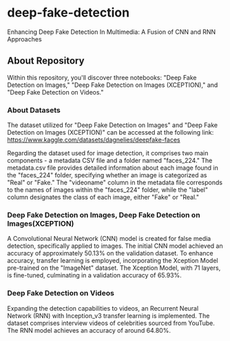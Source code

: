 # deep-fake-detection
Enhancing Deep Fake Detection In Multimedia: A Fusion of CNN and RNN Approaches

## About Repository
Within this repository, you'll discover three notebooks: "Deep Fake Detection on Images," "Deep Fake Detection on Images (XCEPTION)," and "Deep Fake Detection on Videos."

### About Datasets
The dataset utilized for "Deep Fake Detection on Images" and "Deep Fake Detection on Images (XCEPTION)" can be accessed at the following link: https://www.kaggle.com/datasets/dagnelies/deepfake-faces

Regarding the dataset used for image detection, it comprises two main components - a metadata CSV file and a folder named "faces_224." The metadata.csv file provides detailed information about each image found in the "faces_224" folder, specifying whether an image is categorized as "Real" or "Fake." The "videoname" column in the metadata file corresponds to the names of images within the "faces_224" folder, while the "label" column designates the class of each image, either "Fake" or "Real."

### Deep Fake Detection on Images, Deep Fake Detection on Images(XCEPTION)
A Convolutional Neural Network (CNN) model is created for false media detection, specifically applied to images. The initial CNN model achieved an accuracy of approximately 50.13% on the validation dataset. To enhance accuracy, transfer learning is employed, incorporating the Xception Model pre-trained on the "ImageNet" dataset. The Xception Model, with 71 layers, is fine-tuned, culminating in a validation accuracy of 65.93%.

### Deep Fake Detection on Videos
Expanding the detection capabilities to videos, an Recurrent Neural Network (RNN) with Inception_v3 transfer learning is implemented. The dataset comprises interview videos of celebrities sourced from YouTube. The RNN model achieves an accuracy of around 64.80%.
